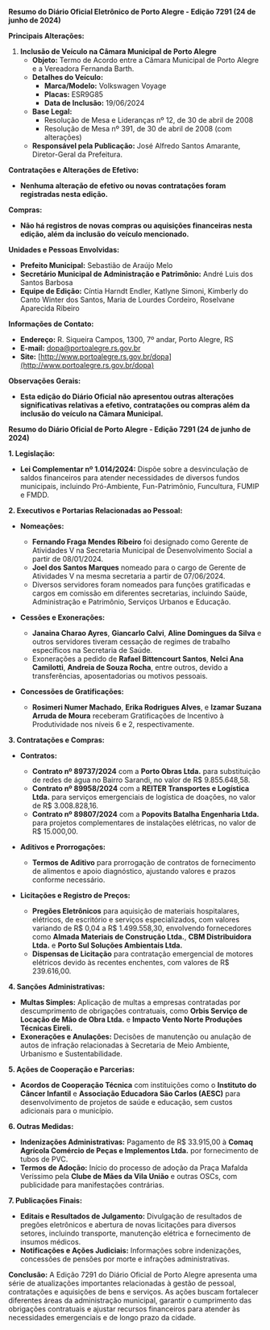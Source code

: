 **Resumo do Diário Oficial Eletrônico de Porto Alegre - Edição 7291 (24 de junho de 2024)**

**Principais Alterações:**

1. **Inclusão de Veículo na Câmara Municipal de Porto Alegre**
   - **Objeto:** Termo de Acordo entre a Câmara Municipal de Porto Alegre e a Vereadora Fernanda Barth.
   - **Detalhes do Veículo:**
     - **Marca/Modelo:** Volkswagen Voyage
     - **Placas:** ESR9G85
     - **Data de Inclusão:** 19/06/2024
   - **Base Legal:** 
     - Resolução de Mesa e Lideranças nº 12, de 30 de abril de 2008
     - Resolução de Mesa nº 391, de 30 de abril de 2008 (com alterações)
   - **Responsável pela Publicação:** José Alfredo Santos Amarante, Diretor-Geral da Prefeitura.

**Contratações e Alterações de Efetivo:**
- **Nenhuma alteração de efetivo ou novas contratações foram registradas nesta edição.**

**Compras:**
- **Não há registros de novas compras ou aquisições financeiras nesta edição, além da inclusão do veículo mencionado.**

**Unidades e Pessoas Envolvidas:**
- **Prefeito Municipal:** Sebastião de Araújo Melo
- **Secretário Municipal de Administração e Patrimônio:** André Luis dos Santos Barbosa
- **Equipe de Edição:** Cíntia Harndt Endler, Katlyne Simoni, Kimberly do Canto Winter dos Santos, Maria de Lourdes Cordeiro, Roselvane Aparecida Ribeiro

**Informações de Contato:**
- **Endereço:** R. Siqueira Campos, 1300, 7º andar, Porto Alegre, RS
- **E-mail:** dopa@portoalegre.rs.gov.br
- **Site:** [http://www.portoalegre.rs.gov.br/dopa](http://www.portoalegre.rs.gov.br/dopa)

**Observações Gerais:**
- **Esta edição do Diário Oficial não apresentou outras alterações significativas relativas a efetivo, contratações ou compras além da inclusão do veículo na Câmara Municipal.**

**Resumo do Diário Oficial de Porto Alegre - Edição 7291 (24 de junho de 2024)**

**1. Legislação:**
- **Lei Complementar nº 1.014/2024:** Dispõe sobre a desvinculação de saldos financeiros para atender necessidades de diversos fundos municipais, incluindo Pró-Ambiente, Fun-Patrimônio, Funcultura, FUMIP e FMDD.

**2. Executivos e Portarias Relacionadas ao Pessoal:**
- **Nomeações:**
  - **Fernando Fraga Mendes Ribeiro** foi designado como Gerente de Atividades V na Secretaria Municipal de Desenvolvimento Social a partir de 08/01/2024.
  - **Joel dos Santos Marques** nomeado para o cargo de Gerente de Atividades V na mesma secretaria a partir de 07/06/2024.
  - Diversos servidores foram nomeados para funções gratificadas e cargos em comissão em diferentes secretarias, incluindo Saúde, Administração e Patrimônio, Serviços Urbanos e Educação.
  
- **Cessões e Exonerações:**
  - **Janaina Charao Ayres**, **Giancarlo Calvi**, **Aline Domingues da Silva** e outros servidores tiveram cessação de regimes de trabalho específicos na Secretaria de Saúde.
  - Exonerações a pedido de **Rafael Bittencourt Santos**, **Nelci Ana Camilotti**, **Andreia de Souza Rocha**, entre outros, devido a transferências, aposentadorias ou motivos pessoais.

- **Concessões de Gratificações:**
  - **Rosimeri Numer Machado**, **Erika Rodrigues Alves**, e **Izamar Suzana Arruda de Moura** receberam Gratificações de Incentivo à Produtividade nos níveis 6 e 2, respectivamente.

**3. Contratações e Compras:**
- **Contratos:**
  - **Contrato nº 89737/2024** com a **Porto Obras Ltda.** para substituição de redes de água no Bairro Sarandi, no valor de R$ 9.855.648,58.
  - **Contrato nº 89958/2024** com a **REITER Transportes e Logística Ltda.** para serviços emergenciais de logística de doações, no valor de R$ 3.008.828,16.
  - **Contrato nº 89807/2024** com a **Popovits Batalha Engenharia Ltda.** para projetos complementares de instalações elétricas, no valor de R$ 15.000,00.

- **Aditivos e Prorrogações:**
  - **Termos de Aditivo** para prorrogação de contratos de fornecimento de alimentos e apoio diagnóstico, ajustando valores e prazos conforme necessário.

- **Licitações e Registro de Preços:**
  - **Pregões Eletrônicos** para aquisição de materiais hospitalares, elétricos, de escritório e serviços especializados, com valores variando de R$ 0,04 a R$ 1.499.558,30, envolvendo fornecedores como **Almada Materiais de Construção Ltda.**, **CBM Distribuidora Ltda.** e **Porto Sul Soluções Ambientais Ltda.**
  - **Dispensas de Licitação** para contratação emergencial de motores elétricos devido às recentes enchentes, com valores de R$ 239.616,00.

**4. Sanções Administrativas:**
- **Multas Simples:** Aplicação de multas a empresas contratadas por descumprimento de obrigações contratuais, como **Orbis Serviço de Locação de Mão de Obra Ltda.** e **Impacto Vento Norte Produções Técnicas Eireli.**
- **Exonerações e Anulações:** Decisões de manutenção ou anulação de autos de infração relacionadas à Secretaria de Meio Ambiente, Urbanismo e Sustentabilidade.

**5. Ações de Cooperação e Parcerias:**
- **Acordos de Cooperação Técnica** com instituições como o **Instituto do Câncer Infantil** e **Associação Educadora São Carlos (AESC)** para desenvolvimento de projetos de saúde e educação, sem custos adicionais para o município.

**6. Outras Medidas:**
- **Indenizações Administrativas:** Pagamento de R$ 33.915,00 à **Comaq Agrícola Comércio de Peças e Implementos Ltda.** por fornecimento de tubos de PVC.
- **Termos de Adoção:** Início do processo de adoção da Praça Mafalda Veríssimo pela **Clube de Mães da Vila União** e outras OSCs, com publicidade para manifestações contrárias.

**7. Publicações Finais:**
- **Editais e Resultados de Julgamento:** Divulgação de resultados de pregões eletrônicos e abertura de novas licitações para diversos setores, incluindo transporte, manutenção elétrica e fornecimento de insumos médicos.
- **Notificações e Ações Judiciais:** Informações sobre indenizações, concessões de pensões por morte e infrações administrativas.

**Conclusão:**
A Edição 7291 do Diário Oficial de Porto Alegre apresenta uma série de atualizações importantes relacionadas à gestão de pessoal, contratações e aquisições de bens e serviços. As ações buscam fortalecer diferentes áreas da administração municipal, garantir o cumprimento das obrigações contratuais e ajustar recursos financeiros para atender às necessidades emergenciais e de longo prazo da cidade.